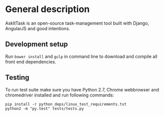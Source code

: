 # General description
AskItTask is an open-source task-management tool built with Django, AngularJS and good intentions.


## Development setup
Run ```bower install``` and  ```gulp``` in command line to download and compile all front end dependencies.

## Testing
To run test suite make sure you have Python 2.7, Chrome webbrowser and chromedriver installed and run following commands:

```
pip install -r python_deps/linux_test_requirements.txt
python2 -m "py.test" tests/tests.py
```
